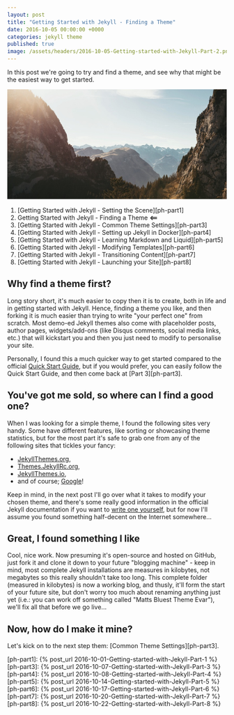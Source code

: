 ```yaml
---
layout: post
title: "Getting Started with Jekyll - Finding a Theme"
date: 2016-10-05 00:00:00 +0000
categories: jekyll theme
published: true
image: /assets/headers/2016-10-05-Getting-started-with-Jekyll-Part-2.png
---
```


In this post we're going to try and find a theme, and see why that might be the easiest way to get started.
<!--description-->
![2016-10-05-Getting-started-with-Jekyll-Part-2](/assets/headers/2016-10-05-Getting-started-with-Jekyll-Part-2.png)

1. [Getting Started with Jekyll - Setting the Scene][ph-part1]
2. Getting Started with Jekyll - Finding a Theme **<==**
3. [Getting Started with Jekyll - Common Theme Settings][ph-part3]
4. [Getting Started with Jekyll - Setting up Jekyll in Docker][ph-part4]
5. [Getting Started with Jekyll - Learning Markdown and Liquid][ph-part5]
6. [Getting Started with Jekyll - Modifying Templates][ph-part6]
7. [Getting Started with Jekyll - Transitioning Content][ph-part7]
8. [Getting Started with Jekyll - Launching your Site][ph-part8]

## Why find a theme first?

Long story short, it's much easier to copy then it is to create, both in life and in getting started with Jekyll. Hence, finding a theme you like, and then forking it is much easier than trying to write "your perfect one" from scratch. Most demo-ed Jekyll themes also come with placeholder posts, author pages, widgets/add-ons (like Disqus comments, social media links, etc.) that will kickstart you and then you just need to modify to personalise your site.

Personally, I found this a much quicker way to get started compared to the official [Quick Start Guide][jekyll-qs], but if you would prefer, you can easily follow the Quick Start Guide, and then come back at [Part 3][ph-part3].

## You've got me sold, so where can I find a good one?

When I was looking for a simple theme, I found the following sites very handy. Some have different features, like sorting or showcasing theme statistics, but for the most part it's safe to grab one from any of the following sites that tickles your fancy:

- [JekyllThemes.org][jekyll-thm1],
- [Themes.JekyllRc.org][jekyll-thm2],
- [JekyllThemes.io][jekyll-thm3],
- and of course; [Google][google-thms]!

Keep in mind, in the next post I'll go over what it takes to modify your chosen theme, and there's some really good information in the official Jekyll documentation if you want to [write one yourself][jekyll-wyot], but for now I'll assume you found something half-decent on the Internet somewhere...

## Great, I found something I like

Cool, nice work. Now presuming it's open-source and hosted on GitHub, just fork it and clone it down to your future "blogging machine" - keep in mind, most complete Jekyll installations are measures in kilobytes, not megabytes so this really shouldn't take too long. This complete folder (measured in kilobytes) is now a working blog, and thusly, it'll form the start of your future site, but don't worry too much about renaming anything just yet (i.e.: you can work off something called "Matts Bluest Theme Evar"), we'll fix all that before we go live...

## Now, how do I make it mine?

Let's kick on to the next step them: [Common Theme Settings][ph-part3].

[ph-part1]:   {% post_url 2016-10-01-Getting-started-with-Jekyll-Part-1 %}
[ph-part3]:   {% post_url 2016-10-07-Getting-started-with-Jekyll-Part-3 %}
[ph-part4]:   {% post_url 2016-10-08-Getting-started-with-Jekyll-Part-4 %}
[ph-part5]:   {% post_url 2016-10-14-Getting-started-with-Jekyll-Part-5 %}
[ph-part6]:   {% post_url 2016-10-17-Getting-started-with-Jekyll-Part-6 %}
[ph-part7]:   {% post_url 2016-10-20-Getting-started-with-Jekyll-Part-7 %}
[ph-part8]:   {% post_url 2016-10-22-Getting-started-with-Jekyll-Part-8 %}

[jekyll-qs]:    https://jekyllrb.com/docs/quickstart/
[jekyll-thm1]:  http://jekyllthemes.org/
[jekyll-thm2]:  http://themes.jekyllrc.org/
[jekyll-thm3]:  http://jekyllthemes.io/
[jekyll-wyot]:  https://jekyllrb.com/docs/themes/
[google-thms]:  https://www.google.com/search?q=jekyll+themes
